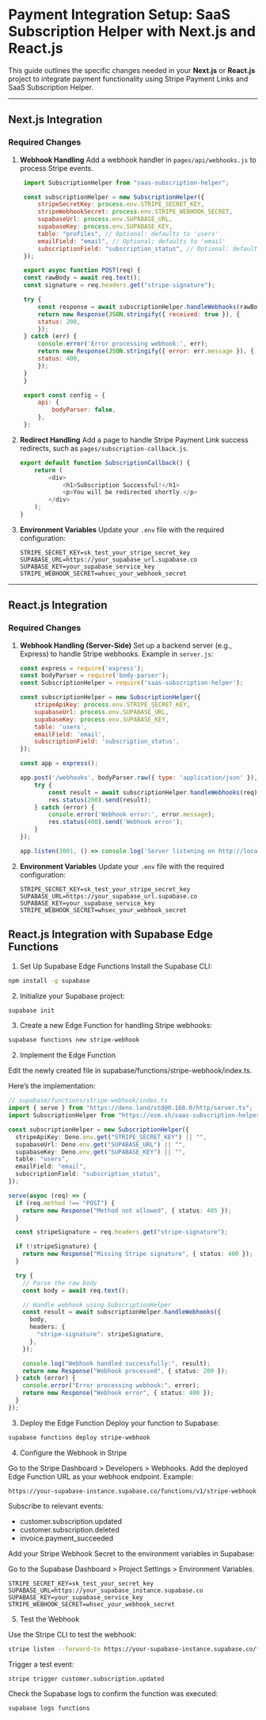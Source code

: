 
# Payment Integration Setup: SaaS Subscription Helper with Next.js and React.js

This guide outlines the specific changes needed in your **Next.js** or **React.js** project to integrate payment functionality using Stripe Payment Links and SaaS Subscription Helper.

---

## **Next.js Integration**

### Required Changes

1. **Webhook Handling**
   Add a webhook handler in `pages/api/webhooks.js` to process Stripe events.

   ```javascript
    import SubscriptionHelper from "saas-subscription-helper";

    const subscriptionHelper = new SubscriptionHelper({
        stripeSecretKey: process.env.STRIPE_SECRET_KEY,
        stripeWebhookSecret: process.env.STRIPE_WEBHOOK_SECRET,
        supabaseUrl: process.env.SUPABASE_URL,
        supabaseKey: process.env.SUPABASE_KEY,
        table: "profiles", // Optional: defaults to 'users'
        emailField: "email", // Optional: defaults to 'email'
        subscriptionField: "subscription_status", // Optional: defaults to 'subscription_status'
    });

    export async function POST(req) {
    const rawBody = await req.text();
    const signature = req.headers.get("stripe-signature");

    try {
        const response = await subscriptionHelper.handleWebhooks(rawBody, signature);
        return new Response(JSON.stringify({ received: true }), {
        status: 200,
        });
    } catch (err) {
        console.error('Error processing webhook:', err);
        return new Response(JSON.stringify({ error: err.message }), {
        status: 400,
        });
    }
    }

    export const config = {
        api: {
            bodyParser: false,
        },
    };

   ```

2. **Redirect Handling**
   Add a page to handle Stripe Payment Link success redirects, such as `pages/subscription-callback.js`.

   ```javascript
   export default function SubscriptionCallback() {
       return (
           <div>
               <h1>Subscription Successful!</h1>
               <p>You will be redirected shortly.</p>
           </div>
       );
   }
   ```

3. **Environment Variables**
   Update your `.env` file with the required configuration:

   ```plaintext
   STRIPE_SECRET_KEY=sk_test_your_stripe_secret_key
   SUPABASE_URL=https://your_supabase_url.supabase.co
   SUPABASE_KEY=your_supabase_service_key
   STRIPE_WEBHOOK_SECRET=whsec_your_webhook_secret
   ```

---

## **React.js Integration**

### Required Changes

1. **Webhook Handling (Server-Side)**
   Set up a backend server (e.g., Express) to handle Stripe webhooks. Example in `server.js`:

   ```javascript
   const express = require('express');
   const bodyParser = require('body-parser');
   const SubscriptionHelper = require('saas-subscription-helper');

   const subscriptionHelper = new SubscriptionHelper({
       stripeApiKey: process.env.STRIPE_SECRET_KEY,
       supabaseUrl: process.env.SUPABASE_URL,
       supabaseKey: process.env.SUPABASE_KEY,
       table: 'users',
       emailField: 'email',
       subscriptionField: 'subscription_status',
   });

   const app = express();

   app.post('/webhooks', bodyParser.raw({ type: 'application/json' }), async (req, res) => {
       try {
           const result = await subscriptionHelper.handleWebhooks(req);
           res.status(200).send(result);
       } catch (error) {
           console.error('Webhook error:', error.message);
           res.status(400).send('Webhook error');
       }
   });

   app.listen(3001, () => console.log('Server listening on http://localhost:3001'));
   ```

2. **Environment Variables**
   Update your `.env` file with the required configuration:

   ```plaintext
   STRIPE_SECRET_KEY=sk_test_your_stripe_secret_key
   SUPABASE_URL=https://your_supabase_url.supabase.co
   SUPABASE_KEY=your_supabase_service_key
   STRIPE_WEBHOOK_SECRET=whsec_your_webhook_secret
   ```

## **React.js Integration with Supabase Edge Functions**

1. Set Up Supabase Edge Functions
Install the Supabase CLI:

```bash
npm install -g supabase
```

2. Initialize your Supabase project:

```bash
supabase init
```

3. Create a new Edge Function for handling Stripe webhooks:

```bash
supabase functions new stripe-webhook
```

2. Implement the Edge Function

Edit the newly created file in supabase/functions/stripe-webhook/index.ts.

Here’s the implementation:

```typescript
// supabase/functions/stripe-webhook/index.ts
import { serve } from "https://deno.land/std@0.168.0/http/server.ts";
import SubscriptionHelper from "https://esm.sh/saas-subscription-helper";

const subscriptionHelper = new SubscriptionHelper({
  stripeApiKey: Deno.env.get("STRIPE_SECRET_KEY") || "",
  supabaseUrl: Deno.env.get("SUPABASE_URL") || "",
  supabaseKey: Deno.env.get("SUPABASE_KEY") || "",
  table: "users",
  emailField: "email",
  subscriptionField: "subscription_status",
});

serve(async (req) => {
  if (req.method !== "POST") {
    return new Response("Method not allowed", { status: 405 });
  }

  const stripeSignature = req.headers.get("stripe-signature");

  if (!stripeSignature) {
    return new Response("Missing Stripe signature", { status: 400 });
  }

  try {
    // Parse the raw body
    const body = await req.text();

    // Handle webhook using SubscriptionHelper
    const result = await subscriptionHelper.handleWebhooks({
      body,
      headers: {
        "stripe-signature": stripeSignature,
      },
    });

    console.log("Webhook handled successfully:", result);
    return new Response("Webhook processed", { status: 200 });
  } catch (error) {
    console.error("Error processing webhook:", error);
    return new Response("Webhook error", { status: 400 });
  }
});
```

3. Deploy the Edge Function
Deploy your function to Supabase:

```bash
supabase functions deploy stripe-webhook
```

4. Configure the Webhook in Stripe

Go to the Stripe Dashboard > Developers > Webhooks.
Add the deployed Edge Function URL as your webhook endpoint. Example:
```
https://your-supabase-instance.supabase.co/functions/v1/stripe-webhook
```

Subscribe to relevant events:

- customer.subscription.updated
- customer.subscription.deleted
- invoice.payment_succeeded

Add your Stripe Webhook Secret to the environment variables in Supabase:

Go to the Supabase Dashboard > Project Settings > Environment Variables.

```plaintext
STRIPE_SECRET_KEY=sk_test_your_secret_key
SUPABASE_URL=https://your_supabase_instance.supabase.co
SUPABASE_KEY=your_supabase_service_key
STRIPE_WEBHOOK_SECRET=whsec_your_webhook_secret
```

5. Test the Webhook

Use the Stripe CLI to test the webhook:
```bash
stripe listen --forward-to https://your-supabase-instance.supabase.co/functions/v1/stripe-webhook
```

Trigger a test event:
```bash
stripe trigger customer.subscription.updated
```

Check the Supabase logs to confirm the function was executed:
```bash
supabase logs functions
```
